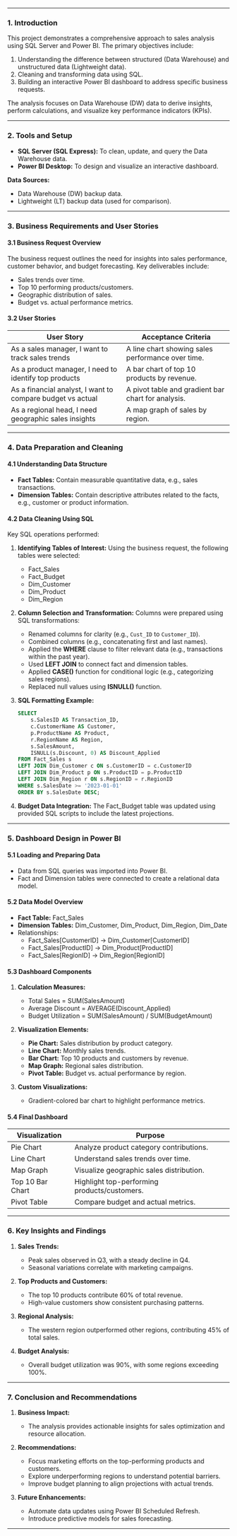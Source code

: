 

---

### **1. Introduction**

This project demonstrates a comprehensive approach to sales analysis using SQL Server and Power BI. The primary objectives include:

1. Understanding the difference between structured (Data Warehouse) and unstructured data (Lightweight data).
2. Cleaning and transforming data using SQL.
3. Building an interactive Power BI dashboard to address specific business requests.

The analysis focuses on Data Warehouse (DW) data to derive insights, perform calculations, and visualize key performance indicators (KPIs).

---

### **2. Tools and Setup**

- **SQL Server (SQL Express):** To clean, update, and query the Data Warehouse data.
- **Power BI Desktop:** To design and visualize an interactive dashboard.

**Data Sources:**
- Data Warehouse (DW) backup data.
- Lightweight (LT) backup data (used for comparison).

---

### **3. Business Requirements and User Stories**

#### **3.1 Business Request Overview**
The business request outlines the need for insights into sales performance, customer behavior, and budget forecasting. Key deliverables include:
- Sales trends over time.
- Top 10 performing products/customers.
- Geographic distribution of sales.
- Budget vs. actual performance metrics.

#### **3.2 User Stories**

| **User Story**                                  | **Acceptance Criteria**                                |
|------------------------------------------------|-------------------------------------------------------|
| As a sales manager, I want to track sales trends | A line chart showing sales performance over time.     |
| As a product manager, I need to identify top products | A bar chart of top 10 products by revenue.           |
| As a financial analyst, I want to compare budget vs actual | A pivot table and gradient bar chart for analysis. |
| As a regional head, I need geographic sales insights | A map graph of sales by region.                      |

---

### **4. Data Preparation and Cleaning**

#### **4.1 Understanding Data Structure**
- **Fact Tables:** Contain measurable quantitative data, e.g., sales transactions.
- **Dimension Tables:** Contain descriptive attributes related to the facts, e.g., customer or product information.

#### **4.2 Data Cleaning Using SQL**
Key SQL operations performed:

1. **Identifying Tables of Interest:**
   Using the business request, the following tables were selected:
   - Fact\_Sales
   - Fact\_Budget
   - Dim\_Customer
   - Dim\_Product
   - Dim\_Region

2. **Column Selection and Transformation:**
   Columns were prepared using SQL transformations:
   - Renamed columns for clarity (e.g., `Cust_ID` to `Customer_ID`).
   - Combined columns (e.g., concatenating first and last names).
   - Applied the **WHERE** clause to filter relevant data (e.g., transactions within the past year).
   - Used **LEFT JOIN** to connect fact and dimension tables.
   - Applied **CASE()** function for conditional logic (e.g., categorizing sales regions).
   - Replaced null values using **ISNULL()** function.

3. **SQL Formatting Example:**
   ```sql
   SELECT
       s.SalesID AS Transaction_ID,
       c.CustomerName AS Customer,
       p.ProductName AS Product,
       r.RegionName AS Region,
       s.SalesAmount,
       ISNULL(s.Discount, 0) AS Discount_Applied
   FROM Fact_Sales s
   LEFT JOIN Dim_Customer c ON s.CustomerID = c.CustomerID
   LEFT JOIN Dim_Product p ON s.ProductID = p.ProductID
   LEFT JOIN Dim_Region r ON s.RegionID = r.RegionID
   WHERE s.SalesDate >= '2023-01-01'
   ORDER BY s.SalesDate DESC;
   ```

4. **Budget Data Integration:**
   The Fact\_Budget table was updated using provided SQL scripts to include the latest projections.

---

### **5. Dashboard Design in Power BI**

#### **5.1 Loading and Preparing Data**
- Data from SQL queries was imported into Power BI.
- Fact and Dimension tables were connected to create a relational data model.

#### **5.2 Data Model Overview**
- **Fact Table:** Fact\_Sales
- **Dimension Tables:** Dim\_Customer, Dim\_Product, Dim\_Region, Dim\_Date
- Relationships:
  - Fact\_Sales[CustomerID] -> Dim\_Customer[CustomerID]
  - Fact\_Sales[ProductID] -> Dim\_Product[ProductID]
  - Fact\_Sales[RegionID] -> Dim\_Region[RegionID]

#### **5.3 Dashboard Components**

1. **Calculation Measures:**
   - Total Sales = SUM(SalesAmount)
   - Average Discount = AVERAGE(Discount_Applied)
   - Budget Utilization = SUM(SalesAmount) / SUM(BudgetAmount)

2. **Visualization Elements:**
   - **Pie Chart:** Sales distribution by product category.
   - **Line Chart:** Monthly sales trends.
   - **Bar Chart:** Top 10 products and customers by revenue.
   - **Map Graph:** Regional sales distribution.
   - **Pivot Table:** Budget vs. actual performance by region.

3. **Custom Visualizations:**
   - Gradient-colored bar chart to highlight performance metrics.

#### **5.4 Final Dashboard**

| Visualization   | Purpose                                   |
|-----------------|-------------------------------------------|
| Pie Chart       | Analyze product category contributions.  |
| Line Chart      | Understand sales trends over time.       |
| Map Graph       | Visualize geographic sales distribution. |
| Top 10 Bar Chart| Highlight top-performing products/customers. |
| Pivot Table     | Compare budget and actual metrics.       |

---

### **6. Key Insights and Findings**

1. **Sales Trends:**
   - Peak sales observed in Q3, with a steady decline in Q4.
   - Seasonal variations correlate with marketing campaigns.

2. **Top Products and Customers:**
   - The top 10 products contribute 60% of total revenue.
   - High-value customers show consistent purchasing patterns.

3. **Regional Analysis:**
   - The western region outperformed other regions, contributing 45% of total sales.

4. **Budget Analysis:**
   - Overall budget utilization was 90%, with some regions exceeding 100%.

---

### **7. Conclusion and Recommendations**

1. **Business Impact:**
   - The analysis provides actionable insights for sales optimization and resource allocation.

2. **Recommendations:**
   - Focus marketing efforts on the top-performing products and customers.
   - Explore underperforming regions to understand potential barriers.
   - Improve budget planning to align projections with actual trends.

3. **Future Enhancements:**
   - Automate data updates using Power BI Scheduled Refresh.
   - Introduce predictive models for sales forecasting.

---


